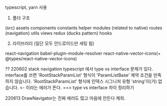 typescript, yarn 사용

1. 폴더 구조

(src)
assets
components
constants
helper
modules (related to native)
routes (navigation)
utils
views
redux (ducks pattern)
hooks

2. 라이브러리 (일단 모두 안드로이드만 세팅 됨)

react-navigation
babel-plugin-module-resolver
react-native-vector-icons(+ @types/react-native-vector-icons)

?? 220602
stack navigation typescript 에서 type vs interface 문제가 있다.
interface를 쓰면 'RootStackParamList' 형식이 'ParamListBase' 제약 조건을 만족하지 않습니다.
'RootStackParamList' 형식에 인덱스 시그니처 유형 'string'이(가) 없습니다. <- 이라는 에러가 뜬다.
==> type vs interface 차이 정리하기

220613
DrawNavigator는 진짜 에러도 많고 마음에 안든다 제외.
